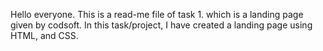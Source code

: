Hello everyone.
This is a read-me file of task 1. which is a landing page given by codsoft.
In this task/project, I have created a landing page using HTML, and CSS.

